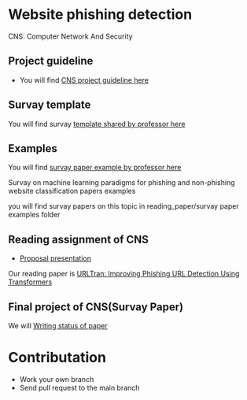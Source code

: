 # Website phishing detection

CNS: Computer Network And Security


## Project guideline

* You will find [CNS project guideline here](./reading_papers/1.finalProject-security.pdf)

## Survay template

You will find survay [template shared by professor here](./reading_papers/2.survey_format.pdf)

## Examples

You will find [survay paper example by professor here](./reading_papers/3.example-P2P_poisoning.pdf)

Survay on machine learning paradigms for phishing and non-phishing website classification papers examples

you will find survay papers on this topic in reading_paper/survay paper examples folder

## Reading assignment of CNS

* [Proposal presentation](https://docs.google.com/presentation/d/1Fkqk0e1e7QsaXmitEqFJ5bFssyF-oLzhjOF6V75FWKc/edit?usp=share_link)

Our reading paper is [URLTran: Improving Phishing URL Detection Using
Transformers](./reading_papers)

## Final project of CNS(Survay Paper)

We will [Writing status of paper](./writting_paper/cvpr.pdf)


# Contributation

* Work your own branch
* Send pull request to the main branch

